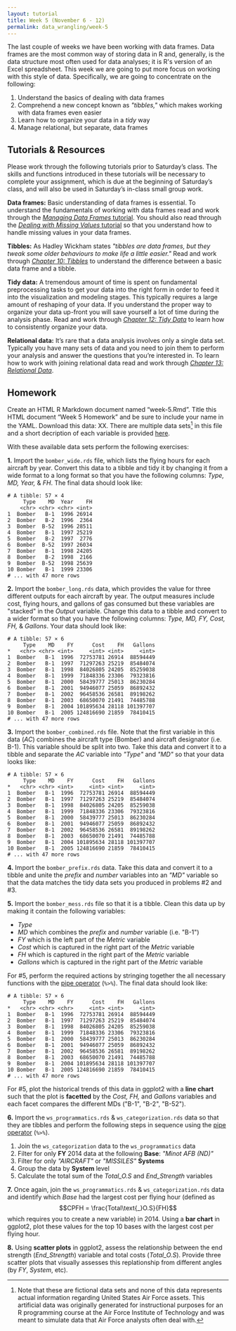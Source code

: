 ```yaml
---
layout: tutorial
title: Week 5 (November 6 - 12)
permalink: data_wrangling/week-5
---
```


The last couple of weeks we have been working with data frames.  Data frames are the most common way of storing data in R and, generally, is the data structure most often used for data analyses; it is R's version of an Excel spreadsheet. This week we are going to put more focus on working with this style of data.  Specifically, we are going to concentrate on the following:

1. Understand the basics of dealing with data frames
2. Comprehend a new concept known as *"tibbles,"* which makes working with data frames even easier
3. Learn how to organize your data in a *tidy* way
4. Manage relational, but separate, data frames

## Tutorials & Resources

Please work through the following tutorials prior to Saturday’s class. The skills and functions introduced in these tutorials will be necessary to complete your assignment, which is due at the beginning of Saturday’s class, and will also be used in Saturday’s in-class small group work.

**Data frames:** Basic understanding of data frames is essential. To understand the fundamentals of working with data frames read and work through the [*Managing Data Frames* tutorial](http://uc-r.github.io/dataframes).  You should also read through the [*Dealing with Missing Values* tutorial](http://uc-r.github.io/missing_values) so that you understand how to handle missing values in your data frames.

**Tibbles:**  As Hadley Wickham states *"tibbles are data frames, but they tweak some older behaviours to make life a little easier."*  Read and work through *[Chapter 10: Tibbles](http://r4ds.had.co.nz/tibbles.html)* to understand the difference between a basic data frame and a tibble. 

**Tidy data:**  A tremendous amount of time is spent on fundamental preprocessing tasks to get your data into the right form in order to feed it into the visualization and modeling stages. This typically requires a large amount of reshaping of your data. If you understand the proper way to organize your data up-front you will save yourself a lot of time during the analysis phase. Read and work through [*Chapter 12: Tidy Data*](http://r4ds.had.co.nz/tidy-data.html) to learn how to consistently organize your data.

**Relational data:** It’s rare that a data analysis involves only a single data set. Typically you have many sets of data and you need to join them to perform your analysis and answer the questions that you’re interested in. To learn how to work with joining relational data read and work through [*Chapter 13: Relational Data*](http://r4ds.had.co.nz/relational-data.html).


## Homework

Create an HTML R Markdown document named “week-5.Rmd”. Title this HTML document “Week 5 Homework” and be sure to include your name in the YAML.  Download this data: XX. There are multiple data sets[^data] in this file and a short decription of each variable is provided [here](http://uc-r.github.io/data_wrangling/week-5-assignment-data).

With these available data sets perform the following exercises:

__1\.__ Import the `bomber_wide.rds` file, which lists the flying hours for each aircraft by year. Convert this data to a tibble and tidy it by changing it from a wide format to a long format so that you have the following columns: *Type, MD, Year,* & *FH*. The final data should look like:

```
# A tibble: 57 × 4
     Type    MD  Year    FH
    <chr> <chr> <chr> <int>
1  Bomber   B-1  1996 26914
2  Bomber   B-2  1996  2364
3  Bomber  B-52  1996 28511
4  Bomber   B-1  1997 25219
5  Bomber   B-2  1997  2776
6  Bomber  B-52  1997 26034
7  Bomber   B-1  1998 24205
8  Bomber   B-2  1998  2166
9  Bomber  B-52  1998 25639
10 Bomber   B-1  1999 23306
# ... with 47 more rows
```

__2\.__ Import the `bomber_long.rds` data, which provides the value for three different outputs for each aircraft by year. The output measures include cost, flying hours, and gallons of gas consumed but these variables are "stacked" in the *Output* variable. Change this data to a tibble and convert to a wider format so that you have the following columns: *Type, MD, FY, Cost, FH,* & *Gallons*. Your data should look like:

```
# A tibble: 57 × 6
     Type    MD    FY      Cost    FH   Gallons
*   <chr> <chr> <int>     <int> <int>     <int>
1  Bomber   B-1  1996  72753781 26914  88594449
2  Bomber   B-1  1997  71297263 25219  85484074
3  Bomber   B-1  1998  84026805 24205  85259038
4  Bomber   B-1  1999  71848336 23306  79323816
5  Bomber   B-1  2000  58439777 25013  86230284
6  Bomber   B-1  2001  94946077 25059  86892432
7  Bomber   B-1  2002  96458536 26581  89198262
8  Bomber   B-1  2003  68650070 21491  74485788
9  Bomber   B-1  2004 101895634 28118 101397707
10 Bomber   B-1  2005 124816690 21859  78410415
# ... with 47 more rows
```

__3\.__ Import the `bomber_combined.rds` file. Note that the first variable in this data (*AC*) combines the aircraft type (Bomber) and aircraft designator (i.e. B-1). This variable should be split into two.  Take this data and convert it to a tibble and separate the *AC* variable into *"Type"* and *"MD"* so that your data looks like:

```
# A tibble: 57 × 6
     Type    MD    FY      Cost    FH   Gallons
*   <chr> <chr> <int>     <int> <int>     <int>
1  Bomber   B-1  1996  72753781 26914  88594449
2  Bomber   B-1  1997  71297263 25219  85484074
3  Bomber   B-1  1998  84026805 24205  85259038
4  Bomber   B-1  1999  71848336 23306  79323816
5  Bomber   B-1  2000  58439777 25013  86230284
6  Bomber   B-1  2001  94946077 25059  86892432
7  Bomber   B-1  2002  96458536 26581  89198262
8  Bomber   B-1  2003  68650070 21491  74485788
9  Bomber   B-1  2004 101895634 28118 101397707
10 Bomber   B-1  2005 124816690 21859  78410415
# ... with 47 more rows
```

__4\.__ Import the `bomber_prefix.rds` data. Take this data and convert it to a tibble and unite the *prefix* and *number* variables into an *"MD"* variable so that the data matches the tidy data sets you produced in problems #2 and #3.

__5\.__ Import the `bomber_mess.rds` file so that it is a tibble.  Clean this data up by making it contain the following variables: 

- *Type*
- *MD* which combines the *prefix* and *number* variable (i.e. "B-1")
- *FY* which is the left part of the *Metric* variable
- *Cost* which is captured in the right part of the *Metric* variable
- *FH* which is captured in the right part of the *Metric* variable
- *Gallons* which is captured in the right part of the *Metric* variable

For #5, perform the required actions by stringing together the all necessary functions with the [pipe operator](http://uc-r.github.io/pipe) (`%>%`). The final data should look like:
    
```
# A tibble: 57 × 6
     Type    MD    FY      Cost    FH   Gallons
*   <chr> <chr> <chr>     <int> <int>     <int>
1  Bomber   B-1  1996  72753781 26914  88594449
2  Bomber   B-1  1997  71297263 25219  85484074
3  Bomber   B-1  1998  84026805 24205  85259038
4  Bomber   B-1  1999  71848336 23306  79323816
5  Bomber   B-1  2000  58439777 25013  86230284
6  Bomber   B-1  2001  94946077 25059  86892432
7  Bomber   B-1  2002  96458536 26581  89198262
8  Bomber   B-1  2003  68650070 21491  74485788
9  Bomber   B-1  2004 101895634 28118 101397707
10 Bomber   B-1  2005 124816690 21859  78410415
# ... with 47 more rows
```

For #5, plot the historical trends of this data in ggplot2 with a __line chart__ such that the plot is __facetted__ by the *Cost, FH,* and *Gallons* variables and each facet compares the different MDs ("B-1", "B-2", "B-52").

__6\.__ Import the `ws_programmatics.rds` & `ws_categorization.rds` data so that they are tibbles and perform the following steps in sequence using the [pipe operator](http://uc-r.github.io/pipe) (`%>%`). 

1. Join the `ws_categorization` data to the `ws_programmatics` data
2. Filter for only __FY__ 2014 data at the following __Base__: *"Minot AFB (ND)"*
3. Filter for only *"AIRCRAFT"* or *"MISSILES"* __Systems__
4. Group the data by __System__ level
5. Calculate the total sum of the *Total_O.S* and *End_Strength* variables

__7\.__ Once again, join the `ws_programmatics.rds` & `ws_categorization.rds` data and identify which *Base* had the largest cost per flying hour (defined as $$CPFH = \frac{Total\text{_}O.S}{FH}$$ which requires you to create a new variable) in 2014.  Using a __bar chart__ in ggplot2, plot these values for the top 10 bases with the largest cost per flying hour.

__8\.__ Using __scatter plots__ in ggplot2, assess the relationship between the end strength (*End_Strength*) variable and total costs (*Total_O.S*).  Provide three scatter plots that visually assesses this replationship from different angles (by *FY*, *System*, etc).  



[^data]: Note that these are fictional data sets and none of this data represents actual information regarding United States Air Force assets. This artificial data was originally generated for instructional purposes for an R programming course at the Air Force Institute of Technology and was meant to simulate data that Air Force analysts often deal with.
